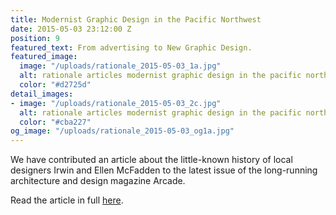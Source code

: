 ```yaml
---
title: Modernist Graphic Design in the Pacific Northwest
date: 2015-05-03 23:12:00 Z
position: 9
featured_text: From advertising to New Graphic Design.
featured_image:
  image: "/uploads/rationale_2015-05-03_1a.jpg"
  alt: rationale articles modernist graphic design in the pacific northwest
  color: "#d2725d"
detail_images:
- image: "/uploads/rationale_2015-05-03_2c.jpg"
  alt: rationale articles modernist graphic design in the pacific northwest
  color: "#cba227"
og_image: "/uploads/rationale_2015-05-03_og1a.jpg"
---
```


We have contributed an article about the little-known history of local designers Irwin and Ellen McFadden to the latest issue of the long-running architecture and design magazine Arcade.

Read the article in full [here](http://arcadenw.org/article/modernist-graphic-design-in-the-pacific-northwest).
